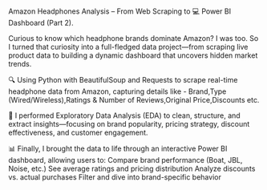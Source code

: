 Amazon Headphones Analysis – From Web Scraping to 💻 Power BI Dashboard (Part 2).

Curious to know which headphone brands dominate Amazon? I was too. So I turned that curiosity into a full-fledged data project—from scraping live product data to building a dynamic dashboard that uncovers hidden market trends.

🔍 Using Python with BeautifulSoup and Requests to scrape real-time headphone data from Amazon, capturing details like -
Brand,Type (Wired/Wireless),Ratings & Number of Reviews,Original Price,Discounts etc.


🧪 I performed Exploratory Data Analysis (EDA) to clean, structure, and extract insights—focusing on brand popularity, pricing strategy, discount effectiveness, and customer engagement.

📊 Finally, I brought the data to life through an interactive Power BI dashboard, allowing users to:
Compare brand performance (Boat, JBL, Noise, etc.)
See average ratings and pricing distribution
Analyze discounts vs. actual purchases
Filter and dive into brand-specific behavior
